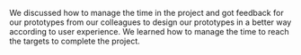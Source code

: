 We discussed how to manage the time in the project and got feedback for our prototypes from our colleagues to design our prototypes in a better way according to user experience. We learned how to manage the time to reach the targets to complete the project.
